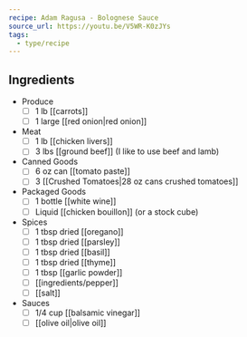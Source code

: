 ```yaml
---
recipe: Adam Ragusa - Bolognese Sauce
source_url: https://youtu.be/V5WR-K0zJYs
tags:
  - type/recipe
---
```


## Ingredients

- Produce
	- [ ] 1 lb [[carrots]]
	- [ ] 1 large [[red onion|red onion]]
- Meat
	- [ ] 1 lb [[chicken livers]]
	- [ ] 3 lbs [[ground beef]] (I like to use beef and lamb)
- Canned Goods
	- [ ] 6 oz can [[tomato paste]]
	- [ ] 3 [[Crushed Tomatoes|28 oz cans crushed tomatoes]]
- Packaged Goods
	- [ ] 1 bottle [[white wine]]
	- [ ] Liquid [[chicken bouillon]] (or a stock cube)
- Spices
	- [ ] 1 tbsp dried [[oregano]]
	- [ ] 1 tbsp dried [[parsley]]
	- [ ] 1 tbsp dried [[basil]]
	- [ ] 1 tbsp dried [[thyme]]
	- [ ] 1 tbsp [[garlic powder]]
	- [ ] [[ingredients/pepper]]
	- [ ] [[salt]]
- Sauces
	- [ ] 1/4 cup [[balsamic vinegar]]
	- [ ] [[olive oil|olive oil]]